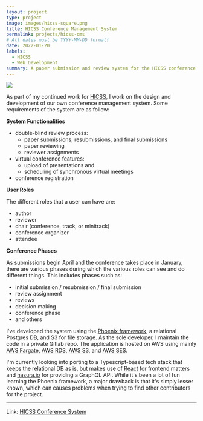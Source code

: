 ```yaml
---
layout: project
type: project
image: images/hicss-square.png
title: HICSS Conference Management System
permalink: projects/hicss-cms
# All dates must be YYYY-MM-DD format!
date: 2022-01-20
labels:
  - HICSS
  - Web Development
summary: A paper submission and review system for the HICSS conference.
---
```


<img class="ui centered large image" src="../images/hicss-header.png">

As part of my continued work for [HICSS](https://hicss.hawaii.edu), I work on the design and development of our own conference management system. Some requirements of the system are as follow: 

**System Functionalities**
* double-blind review process:
    * paper submissions, resubmissions, and final submissions
    * paper reviewing
    * reviewer assignments
* virtual conference features:
    * upload of presentations and 
    * scheduling of synchronous virtual meetings
* conference registration

**User Roles**

The different roles that a user can have are:
* author
* reviewer
* chair (conference, track, or minitrack)
* conference organizer
* attendee

**Conference Phases**

As submissions begin April and the conference takes place in January, there are various phases during which the various roles can see and do different things. This includes phases such as:
* initial submission / resubmission / final submission
* review assignment
* reviews
* decision making
* conference phase
* and others

I've developed the system using the [Phoenix framework](https://www.phoenixframework.org), a relational Postgres DB, and S3 for file storage. As the sole developer, I maintain the code in a private Gitlab repo. The application is hosted on AWS using mainly [AWS Fargate](https://aws.amazon.com/fargate/), [AWS RDS](https://aws.amazon.com/rds/postgresql/), [AWS S3](https://aws.amazon.com/s3), and [AWS SES](https://aws.amazon.com/ses/).

I'm currently looking into porting to a Typescript-based tech stack that keeps the relational DB as is, but makes use of [React]([React](https://reactjs.org)) for frontend matters and [hasura.io](https://hasura.io) for providing a GraphQL API. While it's been a lot of fun learning the Phoenix framework, a major drawback is that it's simply lesser known, which can causes problems when trying to find other contributors for the project. 

<hr>

Link: <a href="https://hicss-submissions.org">HICSS Conference System</a>

